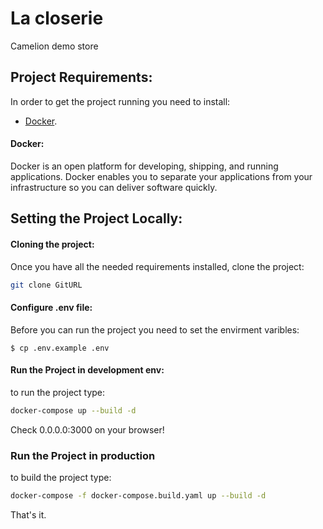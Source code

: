 # La closerie

Camelion demo store

## Project Requirements:

In order to get the project running you need to install:

- [Docker](https://docs.docker.com/get-docker/).

#### Docker:

Docker is an open platform for developing, shipping, and running applications. Docker enables you to separate your applications from your infrastructure so you can deliver software quickly.

## Setting the Project Locally:

#### Cloning the project:

Once you have all the needed requirements installed, clone the project:

``` bash
git clone GitURL
```

#### Configure .env file:

Before you can run the project you need to set the envirment varibles:

``` env
$ cp .env.example .env
```

#### Run the Project in development env:

to run the project type:

``` bash
docker-compose up --build -d
```

Check 0.0.0.0:3000 on your browser!


### Run the Project in production

to build the project type:

``` bash
docker-compose -f docker-compose.build.yaml up --build -d
```

That's it.
